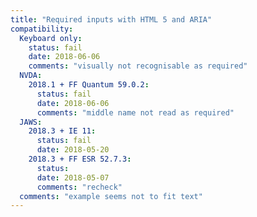 ```yaml
---
title: "Required inputs with HTML 5 and ARIA"
compatibility:
  Keyboard only:
    status: fail
    date: 2018-06-06
    comments: "visually not recognisable as required"
  NVDA:
    2018.1 + FF Quantum 59.0.2:
      status: fail
      date: 2018-06-06
      comments: "middle name not read as required"
  JAWS:
    2018.3 + IE 11:
      status: fail
      date: 2018-05-20
    2018.3 + FF ESR 52.7.3:
      status: 
      date: 2018-05-07
      comments: "recheck"
  comments: "example seems not to fit text"
---
```


